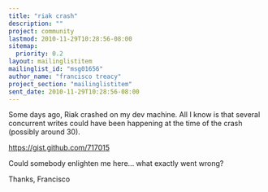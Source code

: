 ```yaml
---
title: "riak crash"
description: ""
project: community
lastmod: 2010-11-29T10:28:56-08:00
sitemap:
  priority: 0.2
layout: mailinglistitem
mailinglist_id: "msg01656"
author_name: "francisco treacy"
project_section: "mailinglistitem"
sent_date: 2010-11-29T10:28:56-08:00
---
```



Some days ago, Riak crashed on my dev machine. All I know is that
several concurrent writes could have been happening at the time of the
crash (possibly around 30).

https://gist.github.com/717015

Could somebody enlighten me here... what exactly went wrong?

Thanks,
Francisco

